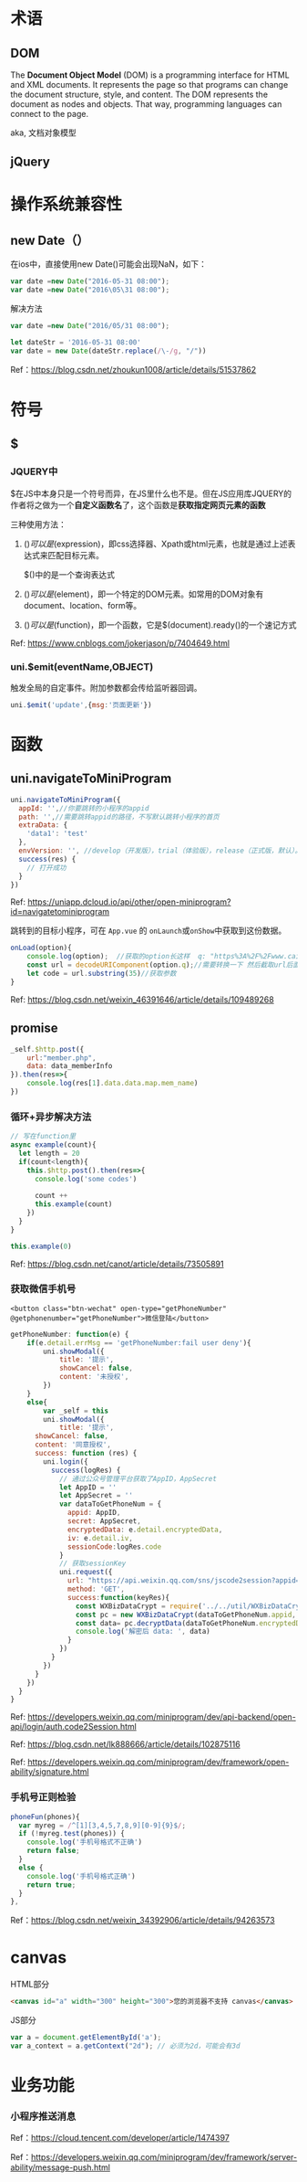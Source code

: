 # 术语

## DOM

The **Document Object Model** (DOM) is a programming interface for HTML and XML documents. It represents the page so that programs can change the document structure, style, and content. The DOM represents the document as nodes and objects. That way, programming languages can connect to the page.

aka, 文档对象模型

## jQuery

# 操作系统兼容性

## new Date（）

在ios中，直接使用new Date()可能会出现NaN，如下：

```js
var date =new Date("2016-05-31 08:00");
var date =new Date("2016\05\31 08:00");
```

解决方法

```js
var date =new Date("2016/05/31 08:00");
```

```js
let dateStr = '2016-05-31 08:00'
var date = new Date(dateStr.replace(/\-/g, "/"))
```

Ref：https://blog.csdn.net/zhoukun1008/article/details/51537862

# 符号

## $

### JQUERY中

$在JS中本身只是一个符号而异，在JS里什么也不是。但在JS应用库JQUERY的作者将之做为一个**自定义函数名**了，这个函数是**获取指定网页元素的函数**

三种使用方法：

1. $()可以是$(expression)，即css选择器、Xpath或html元素，也就是通过上述表达式来匹配目标元素。 

   $()中的是一个查询表达式

2. $()可以是$(element)，即一个特定的DOM元素。如常用的DOM对象有document、location、form等。

3. $()可以是$(function)，即一个函数，它是$(document).ready()的一个速记方式

Ref: https://www.cnblogs.com/jokerjason/p/7404649.html

### uni.$emit(eventName,OBJECT)

触发全局的自定事件。附加参数都会传给监听器回调。

```js
uni.$emit('update',{msg:'页面更新'})
```

# 函数

## uni.navigateToMiniProgram

```js
uni.navigateToMiniProgram({
  appId: '',//你要跳转的小程序的appid
  path: '',//需要跳转appid的路径，不写默认跳转小程序的首页
  extraData: {
    'data1': 'test'
  },
  envVersion: '', //develop（开发版），trial（体验版），release（正式版，默认）。仅在当前小程序为开发版或体验版时此参数有效。如果当前小程序是正式版，则打开的小程序必定是正式版。
  success(res) {
    // 打开成功
  }
})
```

Ref: https://uniapp.dcloud.io/api/other/open-miniprogram?id=navigatetominiprogram

跳转到的目标小程序，可在 `App.vue` 的 `onLaunch`或`onShow`中获取到这份数据。

```js
onLoad(option){
	console.log(option);  //获取的option长这样  q: "https%3A%2F%2Fwww.cailanzi001.com%2Fqrcode%2F
	const url = decodeURIComponent(option.q);//需要转换一下 然后截取url后面的参数即可
	let code = url.substring(35)//获取参数
}
```

Ref: https://blog.csdn.net/weixin_46391646/article/details/109489268

## promise

```js
_self.$http.post({
	url:"member.php",
	data: data_memberInfo
}).then(res=>{
	console.log(res[1].data.data.map.mem_name)
})
```

### 循环+异步解决方法

```js
// 写在function里
async example(count){
  let length = 20
  if(count<length){
    this.$http.post().then(res=>{
      console.log('some codes')
      
      count ++
      this.example(count)
    })
  }
}

this.example(0)
```

Ref: https://blog.csdn.net/canot/article/details/73505891

### 获取微信手机号

```vue
<button class="btn-wechat" open-type="getPhoneNumber" @getphonenumber="getPhoneNumber">微信登陆</button>
```

```js
getPhoneNumber: function(e) {
	if(e.detail.errMsg == 'getPhoneNumber:fail user deny'){
		uni.showModal({
			title: '提示',
			showCancel: false,
			content: '未授权',
		})
	} 
	else{
		var _self = this
		uni.showModal({
			title: '提示',
      showCancel: false,
      content: '同意授权',
      success: function (res) { 
        uni.login({
          success(logRes) {
            // 通过公众号管理平台获取了AppID，AppSecret
            let AppID = ''
            let AppSecret = ''
            var dataToGetPhoneNum = {
              appid: AppID,
              secret: AppSecret,
              encryptedData: e.detail.encryptedData,
              iv: e.detail.iv,
              sessionCode:logRes.code
            }
            // 获取sessionKey
            uni.request({
              url: "https://api.weixin.qq.com/sns/jscode2session?appid="+dataToGetPhoneNum.appid+"&secret="+dataToGetPhoneNum.secret+"&js_code="+dataToGetPhoneNum.sessionCode+"&grant_type=authorization_code",
              method: 'GET',
              success:function(keyRes){
                const WXBizDataCrypt = require('../../util/WXBizDataCrypt.js')
                const pc = new WXBizDataCrypt(dataToGetPhoneNum.appid, keyRes.data.session_key)
                const data= pc.decryptData(dataToGetPhoneNum.encryptedData , dataToGetPhoneNum.iv)
                console.log('解密后 data: ', data)
              }
            })
          }
        })
      }
    })
  }
}
```

Ref: https://developers.weixin.qq.com/miniprogram/dev/api-backend/open-api/login/auth.code2Session.html

Ref: https://blog.csdn.net/lk888666/article/details/102875116

Ref: https://developers.weixin.qq.com/miniprogram/dev/framework/open-ability/signature.html

### 手机号正则检验

```js
phoneFun(phones){
  var myreg = /^[1][3,4,5,7,8,9][0-9]{9}$/;
  if (!myreg.test(phones)) {
    console.log('手机号格式不正确')
    return false;
  } 
  else {
    console.log('手机号格式正确')
    return true;
  }
},
```

Ref：https://blog.csdn.net/weixin_34392906/article/details/94263573

# canvas

HTML部分

```html
<canvas id="a" width="300" height="300">您的浏览器不支持 canvas</canvas>
```

JS部分

```js
var a = document.getElementById('a');
var a_context = a.getContext("2d");	// 必须为2d，可能会有3d
```

# 业务功能

### 小程序推送消息

Ref：https://cloud.tencent.com/developer/article/1474397

Ref：https://developers.weixin.qq.com/miniprogram/dev/framework/server-ability/message-push.html
